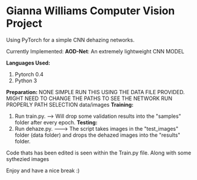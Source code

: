 # Gianna Williams Computer Vision Project
Using PyTorch for a simple CNN dehazing networks. 

Currently Implemented:
**AOD-Net**: An extremely lightweight CNN MODEL 


**Languages Used:**
1. Pytorch 0.4
2. Python 3 
 

**Preparation:**
NONE SIMPLE RUN THIS USING THE DATA FILE PROVIDED. 
MIGHT NEED TO CHANGE THE PATHS TO SEE THE NETWORK RUN PROPERLY 
PATH SELECTION data/images
**Training:**
1. Run train.py. --> Will drop some validation results into the "samples" folder after every epoch. 
**Testing:**
1. Run dehaze.py.  ---> The script takes images in the "test_images" folder (data folder) and drops the dehazed images into the "results" folder.

Code thats has been edited is seen within the Train.py file. Along with some sythezied images 

Enjoy and have a nice break :)
